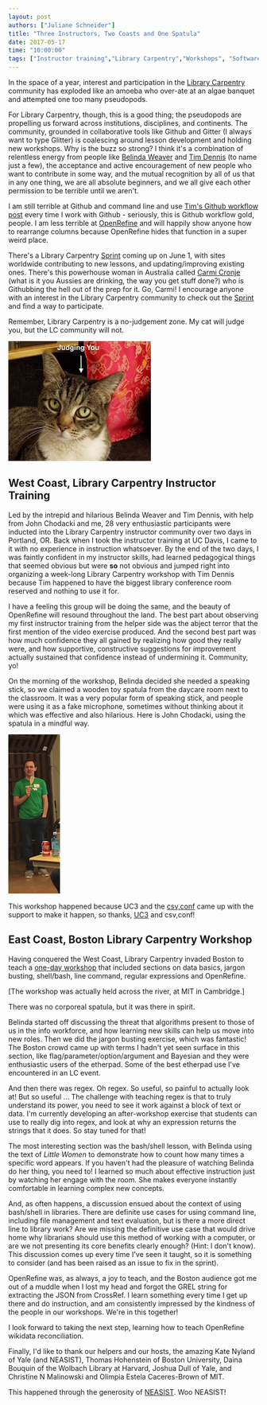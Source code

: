 ```yaml
---
layout: post
authors: ["Juliane Schneider"]
title: "Three Instructors, Two Coasts and One Spatula"
date: 2017-05-17
time: "10:00:00"
tags: ["Instructor training","Library Carpentry","Workshops", "Software Carpentry"]
---
```


In the space of a year, interest and participation in the [Library Carpentry](https://librarycarpentry.github.io) community has exploded like an amoeba who over-ate at an algae banquet and attempted one too many pseudopods.

For Library Carpentry, though, this is a good thing; the pseudopods are propelling us forward across institutions, disciplines, and continents. The community, grounded in collaborative tools like Github and Gitter (I always want to type Glitter) is coalescing around lesson development and holding new workshops. Why is the buzz so strong? I think it's a combination of relentless energy from people like [Belinda Weaver](https://github.com/weaverbel) and [Tim Dennis](https://github.com/jt14den) (to name just a few), the acceptance and active encouragement of new people who want to contribute in some way, and the mutual recognition by all of us that in any one thing, we are all absolute beginners, and we all give each other permission to be terrible until we aren't.

I am still terrible at Github and command line and use [Tim's Github workflow post](http://www.tim-dennis.com/swc/2016/07/25/contributing-carpentries.html) every time I work with Github - seriously, this is Github workflow gold, people. I am less terrible at [OpenRefine](http://openrefine.org/) and will happily show anyone how to rearrange columns because OpenRefine hides that function in a super weird place.

There's a Library Carpentry [Sprint](http://pad.software-carpentry.org/lc2017) coming up on June 1, with sites worldwide contributing to new lessons, and updating/improving existing ones. There's this powerhouse woman in Australia called [Carmi Cronje](https://github.com/ccronje) (what is it you Aussies are drinking, the way you get stuff done?) who is Githubbing the hell out of the prep for it. Go, Carmi! I encourage anyone with an interest in the Library Carpentry community to check out the [Sprint](https://github.com/data-lessons/librarycarpentry) and find a way to participate.

Remember, Library Carpentry is a no-judgement zone. My cat will judge you, but the LC community will not.

![Juliane's cat](/files/2017/05/judgycat.jpg "Juliane's cat")

## West Coast, Library Carpentry Instructor Training

Led by the intrepid and hilarious Belinda Weaver and Tim Dennis, with help from John Chodacki and me, 28 very enthusiastic participants were inducted into the Library Carpentry instructor community over two days in Portland, OR. Back when I took the instructor training at UC Davis, I came to it with no experience in instruction whatsoever. By the end of the two days, I was faintly confident in my instructor skills, had learned pedagogical things that seemed obvious but were **so** not obvious and jumped right into organizing a week-long Library Carpentry workshop with Tim Dennis because Tim happened to have the biggest library conference room reserved and nothing to use it for.

I have a feeling this group will be doing the same, and the beauty of OpenRefine will resound throughout the land. The best part about observing my first instructor training from the helper side was the abject terror that the first mention of the video exercise produced. And the second best part was how much confidence they all gained by realizing how good they really were, and how supportive, constructive suggestions for improvement actually sustained that confidence instead of undermining it. Community, yo!

On the morning of the workshop, Belinda decided she needed a speaking stick, so we claimed a wooden toy spatula from the daycare room next to the classroom. It was a very popular form of speaking stick, and people were using it as a fake microphone, sometimes without thinking about it which was effective and also hilarious. Here is John Chodacki, using the spatula in a mindful way.

![Spatula](/files/2017/05/spatulamike.jpg "John Chodacki with the talking spatula")


This workshop happened because UC3 and the [csv,conf](https://csvconf.com/) came up with the support to make it happen, so thanks, [UC3](https://datapub.cdlib.org/2016/12/08/announcing-instructor-training-for-librarians/) and csv,conf!

## East Coast, Boston Library Carpentry Workshop

Having conquered the West Coast, Library Carpentry invaded Boston to teach a [one-day workshop](https://weaverbel.github.io/2017-05-11-lc-boston/) that included sections on data basics, jargon busting, shell/bash, line command, regular expressions and OpenRefine.

[The workshop was actually held across the river, at MIT in Cambridge.]

There was no corporeal spatula, but it was there in spirit. 

Belinda started off discussing the threat that algorithms present to those of us in the info workforce, and how learning new skills can help us move into new roles. Then we did the jargon busting exercise, which was fantastic! The Boston crowd came up with terms I hadn't yet seen surface in this section, like flag/parameter/option/argument and Bayesian and they were enthusiastic users of the etherpad. Some of the best etherpad use I've encountered in an LC event.

And then there was regex. Oh regex. So useful, so painful to actually look at! But so useful ... The challenge with teaching regex is that to truly understand its power, you need to see it work against a block of text or data. I'm currently developing an after-workshop exercise that students can use to really dig into regex, and look at why an expression returns the strings that it does. So stay tuned for that!

The most interesting section was the bash/shell lesson, with Belinda using the text of *Little Women* to demonstrate how to count how many times a specific word appears. If you haven't had the pleasure of watching Belinda do her thing, you need to! I learned so much about effective instruction just by watching her engage with the room. She makes everyone instantly comfortable in learning complex new concepts.

And, as often happens, a discussion ensued about the context of using bash/shell in libraries. There are definite use cases for using command line, including file management and text evaluation, but is there a more direct line to library work? Are we missing the definitive use case that would drive home why librarians should use this method of working with a computer, or are we not presenting its core benefits clearly enough? (Hint: I don't know). This discussion comes up every time I've seen it taught, so it is something to consider (and has been raised as an issue to fix in the sprint).

OpenRefine was, as always, a joy to teach, and the Boston audience got me out of a muddle when I lost my head and forgot the GREL string for extracting the JSON from CrossRef. I learn something every time I get up there and do instruction, and am consistently impressed by the kindness of the people in our workshops. We're in this together!

I look forward to taking the next step, learning how to teach OpenRefine wikidata reconciliation.

Finally, I'd like to thank our helpers and our hosts, the amazing Kate Nyland of Yale (and NEASIST), Thomas Hohenstein of Boston University, Daina Bouquin of the Wolbach Library at Harvard, Joshua Dull of Yale, and Christine N Malinowski and Olimpia Estela Caceres-Brown of MIT.

This happened through the generosity of [NEASIST](https://neasist.asist.org). Woo NEASIST!
